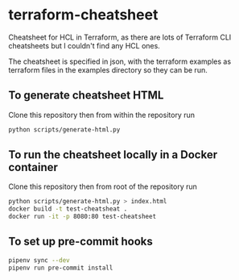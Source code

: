 # terraform-cheatsheet
Cheatsheet for HCL in Terraform, as there are lots of Terraform CLI cheatsheets but I couldn't find any HCL ones.

The cheatsheet is specified in json, with the terraform examples as terraform files in the examples directory so they can be run.

## To generate cheatsheet HTML

Clone this repository then from within the repository run

```bash
python scripts/generate-html.py
```

## To run the cheatsheet locally in a Docker container

Clone this repository then from root of the repository run

```bash
python scripts/generate-html.py > index.html
docker build -t test-cheatsheat .
docker run -it -p 8080:80 test-cheatsheet
```

## To set up pre-commit hooks

```bash
pipenv sync --dev
pipenv run pre-commit install
```
